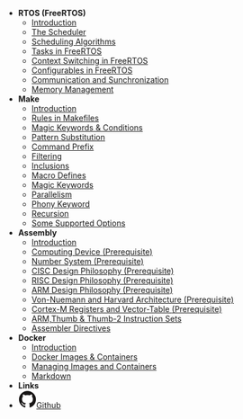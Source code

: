 - **RTOS (FreeRTOS)**
  - [Introduction](DOCS/RTOS_DOCS/What_is_RTOS.md)
  - [The Scheduler](DOCS/RTOS_DOCS/What_is_Scheduler.md)
  - [Scheduling Algorithms](DOCS/RTOS_DOCS/Some_Scheduling_Algorithms.md)
  - [Tasks in FreeRTOS](DOCS/RTOS_DOCS/What_are_Tasks_in_FreeRTOS.md)
  - [Context Switching in FreeRTOS](DOCS/RTOS_DOCS/Context_Switching_in_FreeRTOS.md)
  - [Configurables in FreeRTOS](DOCS/RTOS_DOCS/Configurables_in_FreeRTOS.md)
  - [Communication and Sunchronization](DOCS/RTOS_DOCS/Communication_and_Synchronization_in_FreeRTOS.md)
  - [Memory Management](DOCS/RTOS_DOCS/Heap_Schemes_Detailed_in_FreeRTOS.md)
- **Make**
  - [Introduction](DOCS/MAKE_DOCS/Introduction.md)
  - [Rules in Makefiles](DOCS/MAKE_DOCS/Rules_In_Makefiles.md)
  - [Magic Keywords & Conditions](DOCS/MAKE_DOCS/Magic_Keywords_Conditions.md)
  - [Pattern Substitution](DOCS/MAKE_DOCS/Pattern_Substitution.md)
  - [Command Prefix](DOCS/MAKE_DOCS/Command_Prefix.md)
  - [Filtering](DOCS/MAKE_DOCS/Filtering.md)
  - [Inclusions](DOCS/MAKE_DOCS/Inclusions.md)
  - [Macro Defines](DOCS/MAKE_DOCS/Macro_Defines.md)
  - [Magic Keywords](DOCS/MAKE_DOCS/Magic_Keywords.md)
  - [Parallelism](DOCS/MAKE_DOCS/Parallelism.md)
  - [Phony Keyword](DOCS/MAKE_DOCS/Phony_Keyword.md)
  - [Recursion](DOCS/MAKE_DOCS/Recursion.md)
  - [Some Supported Options](DOCS/MAKE_DOCS/Some_Supported_Options.md)
- **Assembly**
  - [Introduction](DOCS/ASM_DOCS/Introduction.md)
  - [Computing Device <span class="prereq">(Prerequisite)</span>](DOCS/ASM_DOCS/Computing_Device_Prerequisite.md)
  - [Number System <span class="prereq">(Prerequisite)</span>](DOCS/ASM_DOCS/Number_System_Prerequisite.md)
  - [CISC Design Philosophy <span class="prereq">(Prerequisite)</span>](DOCS/ASM_DOCS/CISC_Design_Philosophy_Prerequisite.md)
  - [RISC Design Philosophy <span class="prereq">(Prerequisite)</span>](DOCS/ASM_DOCS/RISC_Design_Philosophy_Prerequisite.md)
  - [ARM Design Philosophy <span class="prereq">(Prerequisite)</span>](DOCS/ASM_DOCS/ARM_Design_Philosophy_Prerequisite.md)
  - [Von-Nuemann and Harvard Architecture <span class="prereq">(Prerequisite)</span>](DOCS/ASM_DOCS/Von-Nuemann_and_Harvard_Architecture_Prerequisite.md)
  - [Cortex-M Registers and Vector-Table <span class="prereq">(Prerequisite)</span>](DOCS/ASM_DOCS/Cortex-M_Registers_and_Vector-Table_Prerequisite.md)
  - [ARM,Thumb & Thumb-2 Instruction Sets](DOCS/ASM_DOCS/ARM_Thumb_Thumb2_Instruction_Sets.md)
  - [Assembler Directives](DOCS/ASM_DOCS/Assembler_Directives.md)
- **Docker**
  - [Introduction](DOCS/DOCKER_DOCS/Introduction.md)
  - [Docker Images & Containers](DOCS/DOCKER_DOCS/Images_and_Containers.md)
  - [Managing Images and Containers](DOCS/DOCKER_DOCS/Managing_Images_and_Containers.md)
  - [Markdown](markdown2)
- **Links**
- [![Github](assets/img/github.svg)Github](https://github.com/subhranildas/Docs)
<!-- - [![NPM](assets/img/npm.svg)NPM](https://www.npmjs.com/package/docsify-themeable) -->
